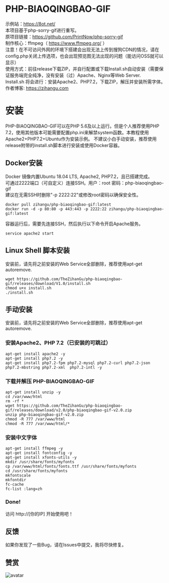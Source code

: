 # PHP-BIAOQINGBAO-GIF  
示例站：https://8ot.net/   
本项目基于php-sorry-gif进行重写。   
原项目链接：https://github.com/PrintNow/php-sorry-gif    
制作核心：ffmpeg（ https://www.ffmpeg.org/ ）   
注意！在不可访问外网的环境下搭建会出现无法上传到搜狗CDN的情况，请在config.php关闭上传选项，也会出现预览图无法出现的问题（能访问OSS就可以显示）   
使用方式：前往release下载ZIP，并自行配置或下载Install.sh自动安装（需要保证服务端完全纯净，没有安装（过）Apache、Nginx等Web Server.  
Install.sh 将会进行：安装Apache2、PHP7.2，下载ZIP，解压并安装所需字体。  
作者博客: https://zihangu.com  
# 安装   
PHP-BIAOQINGBAO-GIF可以在PHP 5.6及以上运行。但是个人推荐使用PHP 7.2，使用其他版本可能需要配置php.ini来解禁system函数。本教程使用Apache2+PHP7.2+Ubuntu作为安装示例。
不建议小白手动安装，推荐使用release附带的install.sh脚本进行安装或使用Docker容器。
## Docker安装
Docker 镜像内置Ubuntu 18.04 LTS, Apache2, PHP7.2，且已搭建完成。   
可通过2222端口（可自定义）连接SSH。用户：root 密码：php-biaoqingbao-gif   
建议在无需SSH时删除"-p 2222:22"或修改root密码以确保安全性。
~~~
docker pull zihangu/php-biaoqingbao-gif:latest
docker run -d -p 80:80 -p 443:443 -p 2222:22 zihangu/php-biaoqingbao-gif:latest
~~~
容器运行后，需要先连接SSH，然后执行以下命令开启Apache服务。
~~~
service apache2 start
~~~
## Linux Shell 脚本安装
安装前，请先将之前安装的Web Service全部删除，推荐使用apt-get autoremove.
~~~
wget https://github.com/TheZihanGu/php-biaoqingbao-gif/releases/download/V1.0/install.sh
chmod u+x install.sh
./install.sh
~~~
## 手动安装
安装前，请先将之前安装的Web Service全部删除，推荐使用apt-get autoremove.
### 安装Apache2、PHP 7.2（已安装的可跳过）   
~~~
apt-get install apache2 -y
apt-get install php7.2 -y
apt-get install php7.2-fpm php7.2-mysql php7.2-curl php7.2-json php7.2-mbstring php7.2-xml  php7.2-intl -y
~~~
### 下载并解压 PHP-BIAOQINGBAO-GIF   
~~~
apt-get install unzip -y
cd /var/www/html
rm -rf *
wget https://github.com/TheZihanGu/php-biaoqingbao-gif/releases/download/v2.0/php-biaoqingbao-gif-v2.0.zip
unzip php-biaoqingbao-gif-v2.0.zip
chmod -R 777 /var/www/html
chmod -R 777 /var/www/html/*
~~~
### 安装中文字体   
~~~
apt-get install ffmpeg -y
apt-get install fontconfig -y
apt-get install xfonts-utils -y
mkdir /usr/share/fonts/myfonts
cp /var/www/html/fonts/fonts.ttf /usr/share/fonts/myfonts
cd /usr/share/fonts/myfonts
mkfontscale
mkfontdir
fc-cache
fc-list :lang=zh
~~~
### Done!   
访问 http://[你的IP] 开始使用吧！  
## 反馈   
如果你发现了一些Bug，请在Issues中提交，我将尽快修复。   
## 赞赏   
![avatar](https://zihangu.oss-cn-hangzhou.aliyuncs.com/weixinjuanzeng.jpg)
